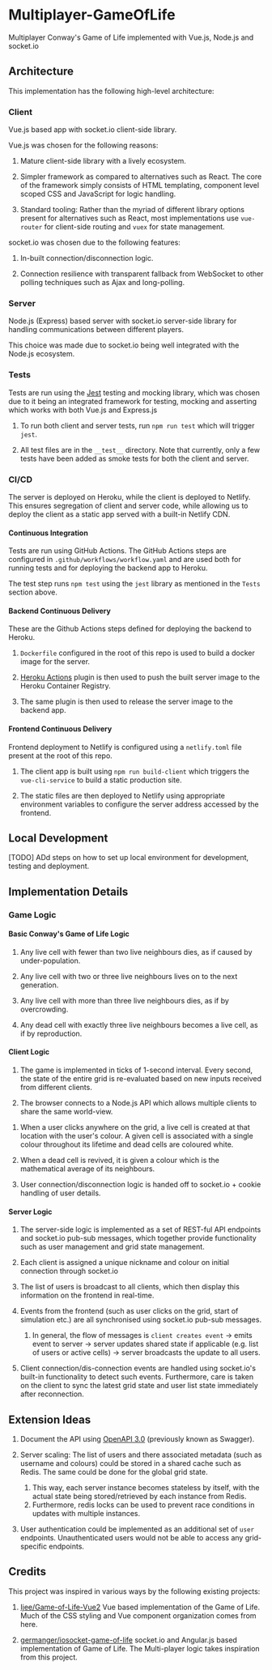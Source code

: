# Multiplayer-GameOfLife

Multiplayer Conway's Game of Life implemented with Vue.js, Node.js and socket.io

## Architecture

This implementation has the following high-level architecture:

### Client

Vue.js based app with socket.io client-side library.

Vue.js was chosen for the following reasons:

1. Mature client-side library with a lively ecosystem.

1. Simpler framework as compared to alternatives such as React. The core of the framework simply consists of HTML templating, component level scoped CSS and JavaScript for logic handling.

1. Standard tooling: Rather than the myriad of different library options present for alternatives such as React, most implementations use `vue-router` for client-side routing and `vuex` for state management.

socket.io was chosen due to the following features:

1. In-built connection/disconnection logic.

1. Connection resilience with transparent fallback from WebSocket to other polling techniques such as Ajax and long-polling.

### Server

Node.js (Express) based server with socket.io server-side library for handling communications between different players.

This choice was made due to socket.io being well integrated with the Node.js ecosystem.

### Tests

Tests are run using the [Jest](https://jestjs.io/) testing and mocking library, which was chosen due to it being an integrated framework for testing, mocking and asserting which works with both Vue.js and Express.js

1. To run both client and server tests, run `npm run test` which will trigger `jest`.

1. All test files are in the `__test__` directory. Note that currently, only a few tests have been added as smoke tests for both the client and server.

### CI/CD

The server is deployed on Heroku, while the client is deployed to Netlify. This ensures segregation of client and server code, while allowing us to deploy the client as a static app served with a built-in Netlify CDN.

#### Continuous Integration

Tests are run using GitHub Actions. The GitHub Actions steps are configured in `.github/workflows/workflow.yaml` and are used both for running tests and for deploying the backend app to Heroku.

The test step runs `npm test` using the `jest` library as mentioned in the `Tests` section above.

#### Backend Continuous Delivery

These are the Github Actions steps defined for deploying the backend to Heroku.

1. `Dockerfile` configured in the root of this repo is used to build a docker image for the server.

1. [Heroku Actions](https://github.com/actions/heroku) plugin is then used to push the built server image to the Heroku Container Registry.

1. The same plugin is then used to release the server image to the backend app.

#### Frontend Continuous Delivery

Frontend deployment to Netlify is configured using a `netlify.toml` file present at the root of this repo.

1. The client app is built using `npm run build-client` which triggers the `vue-cli-service` to build a static production site.

1. The static files are then deployed to Netlify using appropriate environment variables to configure the server address accessed by the frontend.

## Local Development

[TODO] ADd steps on how to set up local environment for development, testing and deployment.

## Implementation Details

### Game Logic

#### Basic Conway's Game of Life Logic

1. Any live cell with fewer than two live neighbours dies, as if caused by under-population.

1. Any live cell with two or three live neighbours lives on to the next generation.

1. Any live cell with more than three live neighbours dies, as if by overcrowding.

1. Any dead cell with exactly three live neighbours becomes a live cell, as if by reproduction.

#### Client Logic

1. The game is implemented in ticks of 1-second interval. Every second, the state of the entire grid is re-evaluated based on new inputs received from different clients.

1. The browser connects to a Node.js API which allows multiple clients to share the same world-view.

1) When a user clicks anywhere on the grid, a live cell is created at that location with the user's colour. A given cell is associated with a single colour throughout its lifetime and dead cells are coloured white.

1) When a dead cell is revived, it is given a colour which is the mathematical average of its neighbours.

1) User connection/disconnection logic is handed off to socket.io + cookie handling of user details.

#### Server Logic

1. The server-side logic is implemented as a set of REST-ful API endpoints and socket.io pub-sub messages, which together provide functionality such as user management and grid state management.

1. Each client is assigned a unique nickname and colour on initial connection through socket.io

1. The list of users is broadcast to all clients, which then display this information on the frontend in real-time.

1. Events from the frontend (such as user clicks on the grid, start of simulation etc.) are all synchronised using socket.io pub-sub messages.

   1. In general, the flow of messages is `client creates event` -> emits event to server -> server updates shared state if applicable (e.g. list of users or active cells) -> server broadcasts the update to all users.

1. Client connection/dis-connection events are handled using socket.io's built-in functionality to detect such events. Furthermore, care is taken on the client to sync the latest grid state and user list state immediately after reconnection.

## Extension Ideas

1. Document the API using [OpenAPI 3.0](https://swagger.io/docs/specification/about/) (previously known as Swagger).

1. Server scaling: The list of users and there associated metadata (such as username and colours) could be stored in a shared cache such as Redis. The same could be done for the global grid state.

   1. This way, each server instance becomes stateless by itself, with the actual state being stored/retrieved by each instance from Redis.
   1. Furthermore, redis locks can be used to prevent race conditions in updates with multiple instances.

1. User authentication could be implemented as an additional set of `user` endpoints. Unauthenticated users would not be able to access any grid-specific endpoints.

## Credits

This project was inspired in various ways by the following existing projects:

1. [Ijee/Game-of-Life-Vue2](https://github.com/Ijee/Game-of-Life-Vue2) Vue based implementation of the Game of Life. Much of the CSS styling and Vue component organization comes from here.

1. [germanger/iosocket-game-of-life](https://github.com/germanger/iosocket-game-of-life) socket.io and Angular.js based implementation of Game of Life. The Multi-player logic takes inspiration from this project.
